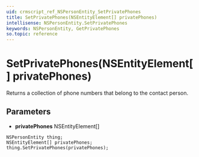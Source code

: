 ```yaml
---
uid: crmscript_ref_NSPersonEntity_SetPrivatePhones
title: SetPrivatePhones(NSEntityElement[] privatePhones)
intellisense: NSPersonEntity.SetPrivatePhones
keywords: NSPersonEntity, GetPrivatePhones
so.topic: reference
---
```


# SetPrivatePhones(NSEntityElement[] privatePhones)

Returns a collection of phone numbers that belong to the contact person.

## Parameters

* **privatePhones** NSEntityElement[]

```crmscript
NSPersonEntity thing;
NSEntityElement[] privatePhones;
thing.SetPrivatePhones(privatePhones);
```

